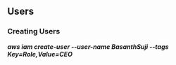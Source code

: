 ## Users

### Creating Users
***aws iam create-user --user-name BasanthSuji --tags Key=Role,Value=CEO***